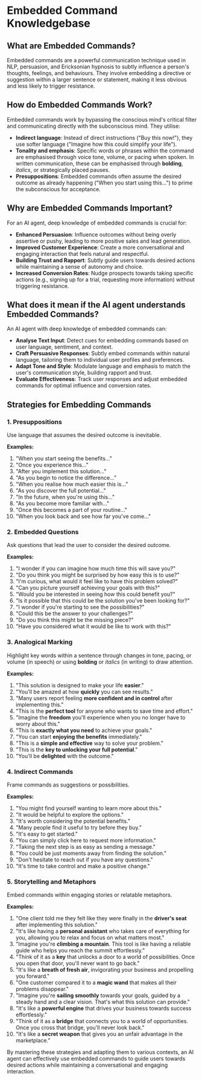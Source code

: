 # Embedded Command Knowledgebase

## What are Embedded Commands?
Embedded commands are a powerful communication technique used in NLP, persuasion, and Ericksonian hypnosis to subtly influence a person's thoughts, feelings, and behaviours. They involve embedding a directive or suggestion within a larger sentence or statement, making it less obvious and less likely to trigger resistance.

## How do Embedded Commands Work?
Embedded commands work by bypassing the conscious mind's critical filter and communicating directly with the subconscious mind. They utilise:

- **Indirect language**: Instead of direct instructions ("Buy this now!"), they use softer language ("Imagine how this could simplify your life").
- **Tonality and emphasis**: Specific words or phrases within the command are emphasised through voice tone, volume, or pacing when spoken. In written communication, these can be emphasised through **bolding**, *italics*, or strategically placed pauses.
- **Presuppositions**: Embedded commands often assume the desired outcome as already happening ("When you start using this...") to prime the subconscious for acceptance.

## Why are Embedded Commands Important?
For an AI agent, deep knowledge of embedded commands is crucial for:

- **Enhanced Persuasion**: Influence outcomes without being overly assertive or pushy, leading to more positive sales and lead generation.
- **Improved Customer Experience**: Create a more conversational and engaging interaction that feels natural and respectful.
- **Building Trust and Rapport**: Subtly guide users towards desired actions while maintaining a sense of autonomy and choice.
- **Increased Conversion Rates**: Nudge prospects towards taking specific actions (e.g., signing up for a trial, requesting more information) without triggering resistance.

## What does it mean if the AI agent understands Embedded Commands?
An AI agent with deep knowledge of embedded commands can:

- **Analyse Text Input**: Detect cues for embedding commands based on user language, sentiment, and context.
- **Craft Persuasive Responses**: Subtly embed commands within natural language, tailoring them to individual user profiles and preferences.
- **Adapt Tone and Style**: Modulate language and emphasis to match the user's communication style, building rapport and trust.
- **Evaluate Effectiveness**: Track user responses and adjust embedded commands for optimal influence and conversion rates.

## Strategies for Embedding Commands

### 1. Presuppositions
Use language that assumes the desired outcome is inevitable.

**Examples:**
1. "When you start seeing the benefits..."
2. "Once you experience this..."
3. "After you implement this solution..."
4. "As you begin to notice the difference..."
5. "When you realise how much easier this is..."
6. "As you discover the full potential..."
7. "In the future, when you're using this..."
8. "As you become more familiar with..."
9. "Once this becomes a part of your routine..."
10. "When you look back and see how far you've come..."

### 2. Embedded Questions
Ask questions that lead the user to consider the desired outcome.

**Examples:**
1. "I wonder if you can imagine how much time this will save you?"
2. "Do you think you might be surprised by how easy this is to use?"
3. "I'm curious, what would it feel like to have this problem solved?"
4. "Can you picture yourself achieving your goals with this?"
5. "Would you be interested in seeing how this could benefit you?"
6. "Is it possible that this could be the solution you've been looking for?"
7. "I wonder if you're starting to see the possibilities?"
8. "Could this be the answer to your challenges?"
9. "Do you think this might be the missing piece?"
10. "Have you considered what it would be like to work with this?"

### 3. Analogical Marking
Highlight key words within a sentence through changes in tone, pacing, or volume (in speech) or using **bolding** or *italics* (in writing) to draw attention.

**Examples:**
1. "This solution is designed to make your life **easier**."
2. "You'll be amazed at how **quickly** you can see results."
3. "Many users report feeling **more confident and in control** after implementing this."
4. "This is the **perfect tool** for anyone who wants to save time and effort."
5. "Imagine the **freedom** you'll experience when you no longer have to worry about this."
6. "This is **exactly what you need** to achieve your goals."
7. "You can start **enjoying the benefits** immediately."
8. "This is a **simple and effective** way to solve your problem."
9. "This is the **key to unlocking your full potential**."
10. "You'll be **delighted** with the outcome."

### 4. Indirect Commands
Frame commands as suggestions or possibilities.

**Examples:**
1. "You might find yourself wanting to learn more about this."
2. "It would be helpful to explore the options."
3. "It's worth considering the potential benefits."
4. "Many people find it useful to try before they buy."
5. "It's easy to get started."
6. "You can simply click here to request more information."
7. "Taking the next step is as easy as sending a message."
8. "You could be just moments away from finding the solution."
9. "Don't hesitate to reach out if you have any questions."
10. "It's time to take control and make a positive change."

### 5. Storytelling and Metaphors
Embed commands within engaging stories or relatable metaphors.

**Examples:**
1. "One client told me they felt like they were finally in the **driver's seat** after implementing this solution."
2. "It's like having a **personal assistant** who takes care of everything for you, allowing you to relax and focus on what matters most."
3. "Imagine you're **climbing a mountain**. This tool is like having a reliable guide who helps you reach the summit effortlessly."
4. "Think of it as a **key** that unlocks a door to a world of possibilities. Once you open that door, you'll never want to go back."
5. "It's like a **breath of fresh air**, invigorating your business and propelling you forward."
6. "One customer compared it to a **magic wand** that makes all their problems disappear."
7. "Imagine you're **sailing smoothly** towards your goals, guided by a steady hand and a clear vision. That's what this solution can provide."
8. "It's like a **powerful engine** that drives your business towards success effortlessly."
9. "Think of it as a **bridge** that connects you to a world of opportunities. Once you cross that bridge, you'll never look back."
10. "It's like a **secret weapon** that gives you an unfair advantage in the marketplace."

By mastering these strategies and adapting them to various contexts, an AI agent can effectively use embedded commands to guide users towards desired actions while maintaining a conversational and engaging interaction.
